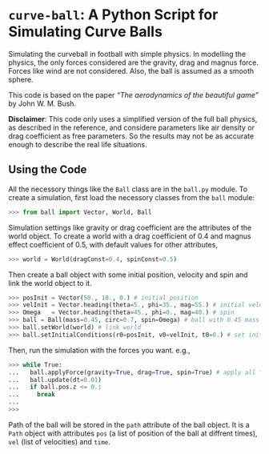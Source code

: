 # `curve-ball`: A Python Script for Simulating Curve Balls 

Simulating the curveball in football with simple physics. In modelling the physics, the only forces considered are the gravity, 
drag and magnus force. Forces like wind are not considered. Also, the ball is assumed as a smooth sphere. 

This code is based on the paper *“The aerodynamics of the beautiful game”* by John W. M. Bush.

**Disclaimer**: This code only uses a simplified version of the full ball physics, as described in the reference, and considere 
parameters like air density or drag coefficient as free parameters. So the results may not be as accurate enough to describe the 
real life situations.

## Using the Code

All the necessory things like the `Ball` class are in the `ball.py` module. To create a simulation, first load the necessory classes
from the `ball` module:

```python 
>>> from ball import Vector, World, Ball 
```

Simulation settings like gravity or drag coefficient are the attributes of the world object. To create a world with a drag coefficient 
of 0.4 and magnus effect coefficient of 0.5, with default values for other attributes, 

```python
>>> world = World(dragConst=0.4, spinConst=0.5)
```

Then create a ball object with some initial position, velocity and spin and link the world object to it.

```python
>>> posInit = Vector(50., 10., 0.) # initial position
>>> velInit = Vector.heading(theta=5., phi=35., mag=55.) # initial velocity
>>> Omega   = Vector.heading(theta=45., phi=0., mag=40.) # spin 
>>> ball = Ball(mass=0.45, circ=0.7, spin=Omega) # ball with 0.45 mass and 0.7 circumference
>>> ball.setWorld(world) # link world
>>> ball.setInitialConditions(r0=posInit, v0=velInit, t0=0.) # set initial conditions
```

Then, run the simulation with the forces you want. e.g.,

```python
>>> while True:
...   ball.applyForce(gravity=True, drag=True, spin=True) # apply all forces
...   ball.update(dt=0.01)
...   if ball.pos.z <= 0.:
...     break
... 
>>>
```
Path of the ball will be stored in the `path` attribute of the ball object. It is a `Path` object with attributes `pos` (a list of position 
of the ball at diffrent times), `vel` (list of velocities) and `time`.


